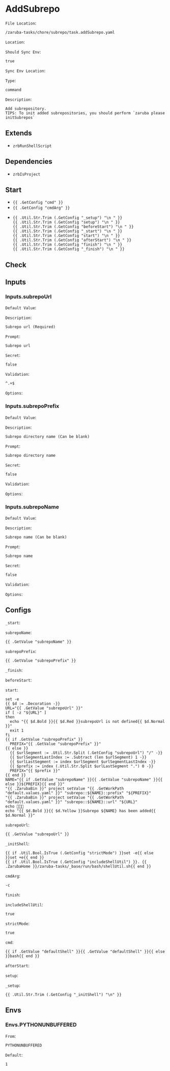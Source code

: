 
# AddSubrepo

`File Location`:

    /zaruba-tasks/chore/subrepo/task.addSubrepo.yaml


`Location`:




`Should Sync Env`:

    true


`Sync Env Location`:




`Type`:

    command


`Description`:

    Add subrepository.
    TIPS: To init added subrepositories, you should perform `zaruba please initSubrepos`




## Extends

* `zrbRunShellScript`


## Dependencies

* `zrbIsProject`


## Start

* `{{ .GetConfig "cmd" }}`
* `{{ .GetConfig "cmdArg" }}`
*
    ```
    {{ .Util.Str.Trim (.GetConfig "_setup") "\n " }}
    {{ .Util.Str.Trim (.GetConfig "setup") "\n " }}
    {{ .Util.Str.Trim (.GetConfig "beforeStart") "\n " }}
    {{ .Util.Str.Trim (.GetConfig "_start") "\n " }}
    {{ .Util.Str.Trim (.GetConfig "start") "\n " }}
    {{ .Util.Str.Trim (.GetConfig "afterStart") "\n " }}
    {{ .Util.Str.Trim (.GetConfig "finish") "\n " }}
    {{ .Util.Str.Trim (.GetConfig "_finish") "\n " }}

    ```


## Check




## Inputs


### Inputs.subrepoUrl

`Default Value`:




`Description`:

    Subrepo url (Required)


`Prompt`:

    Subrepo url


`Secret`:

    false


`Validation`:

    ^.+$


`Options`:





### Inputs.subrepoPrefix

`Default Value`:




`Description`:

    Subrepo directory name (Can be blank)


`Prompt`:

    Subrepo directory name


`Secret`:

    false


`Validation`:




`Options`:





### Inputs.subrepoName

`Default Value`:




`Description`:

    Subrepo name (Can be blank)


`Prompt`:

    Subrepo name


`Secret`:

    false


`Validation`:




`Options`:





## Configs

`_start`:




`subrepoName`:

    {{ .GetValue "subrepoName" }}


`subrepoPrefix`:

    {{ .GetValue "subrepoPrefix" }}


`_finish`:




`beforeStart`:




`start`:

    set -e
    {{ $d := .Decoration -}}
    URL="{{ .GetValue "subrepoUrl" }}"
    if [ -z "${URL}" ]
    then
      echo "{{ $d.Bold }}{{ $d.Red }}subrepoUrl is not defined{{ $d.Normal }}"
      exit 1
    fi
    {{ if .GetValue "subrepoPrefix" }}
      PREFIX="{{ .GetValue "subrepoPrefix" }}"
    {{ else }}
      {{ $urlSegment := .Util.Str.Split (.GetConfig "subrepoUrl") "/" -}}
      {{ $urlSegmentLastIndex := .Subtract (len $urlSegment) 1 -}}
      {{ $urlLastSegment := index $urlSegment $urlSegmentLastIndex -}}
      {{ $prefix := index (.Util.Str.Split $urlLastSegment ".") 0 -}}
      PREFIX="{{ $prefix }}"
    {{ end }}
    NAME="{{ if .GetValue "subrepoName" }}{{ .GetValue "subrepoName" }}{{ else }}${PREFIX}{{ end }}"
    "{{ .ZarubaBin }}" project setValue "{{ .GetWorkPath "default.values.yaml" }}" "subrepo::${NAME}::prefix" "${PREFIX}"
    "{{ .ZarubaBin }}" project setValue "{{ .GetWorkPath "default.values.yaml" }}" "subrepo::${NAME}::url" "${URL}"
    echo 🎉🎉🎉
    echo "{{ $d.Bold }}{{ $d.Yellow }}Subrepo ${NAME} has been added{{ $d.Normal }}"



`subrepoUrl`:

    {{ .GetValue "subrepoUrl" }}


`_initShell`:

    {{ if .Util.Bool.IsTrue (.GetConfig "strictMode") }}set -e{{ else }}set +e{{ end }}
    {{ if .Util.Bool.IsTrue (.GetConfig "includeShellUtil") }}. {{ .ZarubaHome }}/zaruba-tasks/_base/run/bash/shellUtil.sh{{ end }}



`cmdArg`:

    -c


`finish`:




`includeShellUtil`:

    true


`strictMode`:

    true


`cmd`:

    {{ if .GetValue "defaultShell" }}{{ .GetValue "defaultShell" }}{{ else }}bash{{ end }}


`afterStart`:




`setup`:




`_setup`:

    {{ .Util.Str.Trim (.GetConfig "_initShell") "\n" }}



## Envs


### Envs.PYTHONUNBUFFERED

`From`:

    PYTHONUNBUFFERED


`Default`:

    1